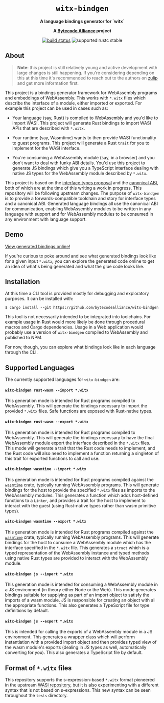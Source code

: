 <div align="center">
  <h1><code>witx-bindgen</code></h1>

  <p>
    <strong>A language bindings generator for `witx`</strong>
  </p>

  <strong>A <a href="https://bytecodealliance.org/">Bytecode Alliance</a> project</strong>

  <p>
    <a href="https://github.com/bytecodealliance/witx-bindgen/actions?query=workflow%3ACI"><img src="https://github.com/bytecodealliance/witx-bindgen/workflows/CI/badge.svg" alt="build status" /></a>
    <img src="https://img.shields.io/badge/rustc-stable+-green.svg" alt="supported rustc stable" />
  </p>
</div>

## About

> **Note**: this project is still relatively young and active development with
> large changes is still happening. If you're considering depending on this at
> this time it's recommended to reach out to the authors on [zulip] and get more
> information first.

[zulip]: https://bytecodealliance.zulipchat.com/

This project is a bindings generator framework for WebAssembly programs and
embeddings of WebAssembly. This works with `*.witx` files which describe the
interface of a module, either imported or exported. For example this project can
be used in cases such as:

* Your language (say, Rust) is compiled to WebAssembly and you'd like to import
  WASI. This project will generate Rust bindings to import WASI APIs that are
  described with `*.witx`.

* Your runtime (say, Wasmtime) wants to then provide WASI functionality to guest
  programs. This project will generate a Rust `trait` for you to implement for
  the WASI interface.

* You're consuming a WebAssembly module (say, in a browser) and you don't want
  to deal with funky ABI details. You'd use this project to generate JS bindings
  which give you a TypeScript interface dealing with native JS types for the
  WebAssembly module described by `*.witx`.

This project is based on the [interface types
proposal](https://github.com/webassembly/interface-types) and the [canonical
ABI](https://github.com/WebAssembly/interface-types/pull/132), both of which are
at the time of this writing a work in progress. This repository will be
following upstream changes. The purpose of `witx-bindgen` is to provide a
forwards-compatible toolchain and story for interface types and a canonical ABI.
Generated language bindings all use the canonical ABI for communication,
enabling WebAssembly modules to be written in any language with support and for
WebAssembly modules to be consumed in any environment with language support.

## Demo

[View generated bindings
online!](https://bytecodealliance.github.io/witx-bindgen/)

If you're curious to poke around and see what generated bindings look like for a
given input `*.witx`, you can explore the generated code online to get an idea
of what's being generated and what the glue code looks like.

## Installation

At this time a CLI tool is provided mostly for debugging and exploratory
purposes. It can be installed with:

```
$ cargo install --git https://github.com/bytecodealliance/witx-bindgen
```

This tool is not necessarily intended to be integrated into toolchains. For
example usage in Rust would more likely be done through procedural macros and
Cargo dependencies. Usage in a Web application would probably use a version of
`witx-bindgen` compiled to WebAssembly and published to NPM.

For now, though, you can explore what bindings look like in each language
through the CLI.

## Supported Languages

The currently supported languages for `witx-bindgen` are:

#### `witx-bindgen rust-wasm --import *.witx`

This generation mode is intended for Rust programs compiled to WebAssembly. This
will generate the bindings necessary to import the provided `*.witx` files. Safe
functions are exposed with Rust-native types.

#### `witx-bindgen rust-wasm --export *.witx`

This generation mode is intended for Rust programs compiled to WebAssembly. This
will generate the bindings necessary to have the final WebAssembly module export
the interface described in the `*.witx` files. This mode will generate a trait
that the Rust code needs to implement, and the Rust code will also need to
implement a function returning a singleton of this trait for exported functions
to call and use.

#### `witx-bindgen wasmtime --import *.witx`

This generation mode is intended for Rust programs compiled against the
[`wasmtime`] crate, typically running WebAssembly programs. This will generate
bindings for the host to provide the specified `*.witx` files as imports to the
WebAssembly modules. This generates a function which adds host-defined functions
to a `Linker`, and provides a trait for the host to implement to interact with
the guest (using Rust-native types rather than wasm primitive types).

[`wasmtime`]: https://github.com/bytecodealliance/wasmtime

#### `witx-bindgen wasmtime --export *.witx`

This generation mode is intended for Rust programs compiled against the
[`wasmtime`] crate, typically running WebAssembly programs. This will generate
bindings for the host to consume a WebAssembly module which has the interface
specified in the `*.witx` file. This generates a `struct` which is a typed
representation of the WebAssembly instance and typed methods using native Rust
types are provided to interact with the WebAssembly module.

#### `witx-bindgen js --import *.witx`

This generation mode is intended for consuming a WebAssembly module in a JS
environment (in theory either Node or the Web). This mode generates bindings
suitable for supplying as part of an import object to satisfy the imports of a
wasm module. JS is responsible for creating an object with all the appropriate
functions. This also generates a TypeScript file for type definitions by
default.

#### `witx-bindgen js --export *.witx`

This is intended for calling the exports of a WebAssembly module in a JS
environment. This generates a wrapper class which will perform instantiation
with a provided import object and then provides typed view of the wasm module's
exports (dealing in JS types as well, automatically converting for you). This
also generates a TypeScript file by default.

## Format of `*.witx` files

This repository supports the s-expression-based `*.witx` format pioneered in the
upstream [WASI repository](https://github.com/webassembly/wasi), but it is also
experimenting with a different syntax that is not based on s-expressions. This
new syntax can be seen throughout the `tests` directory.
